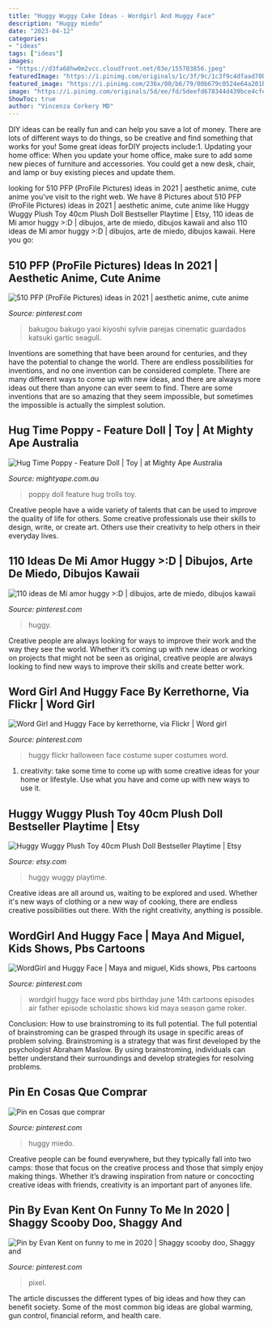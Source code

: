 ```yaml
---
title: "Huggy Wuggy Cake Ideas - Wordgirl And Huggy Face"
description: "Huggy miedo"
date: "2023-04-12"
categories:
- "ideas"
tags: ["ideas"]
images:
- "https://d3fa68hw0m2vcc.cloudfront.net/03e/155703856.jpeg"
featuredImage: "https://i.pinimg.com/originals/1c/3f/9c/1c3f9c4dfaad70b9dafeb7d4ff051781.jpg"
featured_image: "https://i.pinimg.com/236x/00/b6/79/00b679c0524e64a201b7a8f25026c5ab.jpg"
image: "https://i.pinimg.com/originals/5d/ee/fd/5deefd678344d439bce4cfe0d7f595c6.gif"
ShowToc: true
author: "Vincenza Corkery MD"
---
```



DIY ideas can be really fun and can help you save a lot of money. There are lots of different ways to do things, so be creative and find something that works for you! Some great ideas forDIY projects include:1. Updating your home office: When you update your home office, make sure to add some new pieces of furniture and accessories. You could get a new desk, chair, and lamp or buy existing pieces and update them.
	

		
looking for 510 PFP (ProFile Pictures) ideas in 2021 | aesthetic anime, cute anime you've visit to the right web. We have 8 Pictures about 510 PFP (ProFile Pictures) ideas in 2021 | aesthetic anime, cute anime like Huggy Wuggy Plush Toy 40cm Plush Doll Bestseller Playtime | Etsy, 110 ideas de Mi amor huggy &gt;:D | dibujos, arte de miedo, dibujos kawaii and also 110 ideas de Mi amor huggy &gt;:D | dibujos, arte de miedo, dibujos kawaii. Here you go:
		
    
## 510 PFP (ProFile Pictures) Ideas In 2021 | Aesthetic Anime, Cute Anime

<img loading=lazy src="https://i.pinimg.com/236x/00/b6/79/00b679c0524e64a201b7a8f25026c5ab.jpg" onerror="this.onerror=null;this.src='https://tse1.mm.bing.net/th?id=OIP.443Fbxh9Oyq2wKnlTvlYXAAAAA&amp;pid=15.1';" alt="510 PFP (ProFile Pictures) ideas in 2021 | aesthetic anime, cute anime">

_Source: pinterest.com_

>bakugou bakugo yaoi kiyoshi sylvie parejas cinematic guardados katsuki gartic seagull. 

	

Inventions are something that have been around for centuries, and they have the potential to change the world. There are endless possibilities for inventions, and no one invention can be considered complete. There are many different ways to come up with new ideas, and there are always more ideas out there than anyone can ever seem to find. There are some inventions that are so amazing that they seem impossible, but sometimes the impossible is actually the simplest solution.

    
## Hug Time Poppy - Feature Doll | Toy | At Mighty Ape Australia

<img loading=lazy src="https://d3fa68hw0m2vcc.cloudfront.net/03e/155703856.jpeg" onerror="this.onerror=null;this.src='https://tse1.mm.bing.net/th?id=OIP.etrVq_BtYdpra0dbeYEiswHaJZ&amp;pid=15.1';" alt="Hug Time Poppy - Feature Doll | Toy | at Mighty Ape Australia">

_Source: mightyape.com.au_

>poppy doll feature hug trolls toy. 

	

Creative people have a wide variety of talents that can be used to improve the quality of life for others. Some creative professionals use their skills to design, write, or create art. Others use their creativity to help others in their everyday lives.

    
## 110 Ideas De Mi Amor Huggy &gt;:D | Dibujos, Arte De Miedo, Dibujos Kawaii

<img loading=lazy src="https://i.pinimg.com/236x/9d/af/3d/9daf3da99a7720e8a28f2d9301b467f5.jpg" onerror="this.onerror=null;this.src='https://tse3.mm.bing.net/th?id=OIP.6k2aUxNKRhSU4-v2PDQhhwAAAA&amp;pid=15.1';" alt="110 ideas de Mi amor huggy &gt;:D | dibujos, arte de miedo, dibujos kawaii">

_Source: pinterest.com_

>huggy. 

	

Creative people are always looking for ways to improve their work and the way they see the world. Whether it’s coming up with new ideas or working on projects that might not be seen as original, creative people are always looking to find new ways to improve their skills and create better work.

    
## Word Girl And Huggy Face By Kerrethorne, Via Flickr | Word Girl

<img loading=lazy src="https://i.pinimg.com/originals/d0/9a/5c/d09a5c4842695fce994ebf71f30b65f5.jpg" onerror="this.onerror=null;this.src='https://tse2.mm.bing.net/th?id=OIP.4q0VJHkc3rIKjMNz_zgccAAAAA&amp;pid=15.1';" alt="Word Girl and Huggy Face by kerrethorne, via Flickr | Word girl">

_Source: pinterest.com_

>huggy flickr halloween face costume super costumes word. 

	

1. creativity: take some time to come up with some creative ideas for your home or lifestyle. Use what you have and come up with new ways to use it.

    
## Huggy Wuggy Plush Toy 40cm Plush Doll Bestseller Playtime | Etsy

<img loading=lazy src="https://i.etsystatic.com/31563755/r/il/e892ad/3502134308/il_fullxfull.3502134308_e6yr.jpg" onerror="this.onerror=null;this.src='https://tse2.mm.bing.net/th?id=OIP.ftAwU54jIfpFRXYXXbnnuQHaHa&amp;pid=15.1';" alt="Huggy Wuggy Plush Toy 40cm Plush Doll Bestseller Playtime | Etsy">

_Source: etsy.com_

>huggy wuggy playtime. 

	

Creative ideas are all around us, waiting to be explored and used. Whether it's new ways of clothing or a new way of cooking, there are endless creative possibilities out there. With the right creativity, anything is possible.

    
## WordGirl And Huggy Face | Maya And Miguel, Kids Shows, Pbs Cartoons

<img loading=lazy src="https://i.pinimg.com/originals/1c/3f/9c/1c3f9c4dfaad70b9dafeb7d4ff051781.jpg" onerror="this.onerror=null;this.src='https://tse3.mm.bing.net/th?id=OIP.U-Hy8ouZt8vZtE-w3GHnlwHaEK&amp;pid=15.1';" alt="WordGirl and Huggy Face | Maya and miguel, Kids shows, Pbs cartoons">

_Source: pinterest.com_

>wordgirl huggy face word pbs birthday june 14th cartoons episodes air father episode scholastic shows kid maya season game roker. 

	

Conclusion: How to use brainstroming to its full potential.
The full potential of brainstroming can be grasped through its usage in specific areas of problem solving. Brainstroming is a strategy that was first developed by the psychologist Abraham Maslow. By using brainstroming, individuals can better understand their surroundings and develop strategies for resolving problems.

    
## Pin En Cosas Que Comprar

<img loading=lazy src="https://i.pinimg.com/236x/58/bd/e5/58bde552d4e02fab6941dba97f8f18dc.jpg?nii=t" onerror="this.onerror=null;this.src='https://tse1.mm.bing.net/th?id=OIP.sQ7N0jSSmeII6FBvzUIQRgAAAA&amp;pid=15.1';" alt="Pin en Cosas que comprar">

_Source: pinterest.com_

>huggy miedo. 

	

Creative people can be found everywhere, but they typically fall into two camps: those that focus on the creative process and those that simply enjoy making things. Whether it’s drawing inspiration from nature or concocting creative ideas with friends, creativity is an important part of anyones life.

    
## Pin By Evan Kent On Funny To Me In 2020 | Shaggy Scooby Doo, Shaggy And

<img loading=lazy src="https://i.pinimg.com/originals/5d/ee/fd/5deefd678344d439bce4cfe0d7f595c6.gif" onerror="this.onerror=null;this.src='https://tse2.mm.bing.net/th?id=OIP.JI9I8ShtCSjAgo90po3fewHaFF&amp;pid=15.1';" alt="Pin by Evan Kent on funny to me in 2020 | Shaggy scooby doo, Shaggy and">

_Source: pinterest.com_

>pixel. 

	

The article discusses the different types of big ideas and how they can benefit society. Some of the most common big ideas are global warming, gun control, financial reform, and health care.

